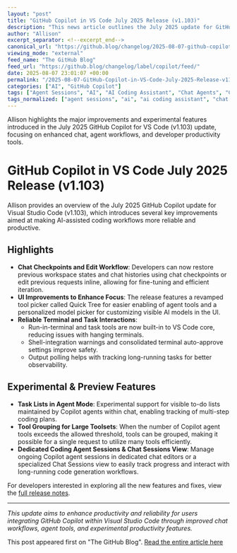 ```yaml
---
layout: "post"
title: "GitHub Copilot in VS Code July 2025 Release (v1.103)"
description: "This news article outlines the July 2025 update for GitHub Copilot in Visual Studio Code, version 1.103, emphasizing new features that enhance chat and agent workflows, UI personalization, terminal integrations, experimental task and tool management for agents, and reliability improvements for developers using Copilot in VS Code."
author: "Allison"
excerpt_separator: <!--excerpt_end-->
canonical_url: "https://github.blog/changelog/2025-08-07-github-copilot-in-vs-code-july-release-v1-103"
viewing_mode: "external"
feed_name: "The GitHub Blog"
feed_url: "https://github.blog/changelog/label/copilot/feed/"
date: 2025-08-07 23:01:07 +00:00
permalink: "/2025-08-07-GitHub-Copilot-in-VS-Code-July-2025-Release-v1103.html"
categories: ["AI", "GitHub Copilot"]
tags: ["Agent Sessions", "AI", "AI Coding Assistant", "Chat Agents", "Chat Checkpoints", "Coding Workflows", "Developer Productivity", "Experimental Features", "GitHub Copilot", "News", "Release Notes", "Terminal Integrations", "To Do Lists", "UI Improvements", "V1.103", "Visual Studio Code"]
tags_normalized: ["agent sessions", "ai", "ai coding assistant", "chat agents", "chat checkpoints", "coding workflows", "developer productivity", "experimental features", "github copilot", "news", "release notes", "terminal integrations", "to do lists", "ui improvements", "v1 dot 103", "visual studio code"]
---
```


Allison highlights the major improvements and experimental features introduced in the July 2025 GitHub Copilot for VS Code (v1.103) update, focusing on enhanced chat, agent workflows, and developer productivity tools.<!--excerpt_end-->

# GitHub Copilot in VS Code July 2025 Release (v1.103)

Allison provides an overview of the July 2025 GitHub Copilot update for Visual Studio Code (v1.103), which introduces several key improvements aimed at making AI-assisted coding workflows more reliable and productive.

## Highlights

- **Chat Checkpoints and Edit Workflow**: Developers can now restore previous workspace states and chat histories using chat checkpoints or edit previous requests inline, allowing for fine-tuning and efficient iteration.
- **UI Improvements to Enhance Focus**: The release features a revamped tool picker called Quick Tree for easier enabling of agent tools and a personalized model picker for customizing visible AI models in the UI.
- **Reliable Terminal and Task Interactions**:
  - Run-in-terminal and task tools are now built-in to VS Code core, reducing issues with hanging terminals.
  - Shell-integration warnings and consolidated terminal auto-approve settings improve safety.
  - Output polling helps with tracking long-running tasks for better observability.

## Experimental & Preview Features

- **Task Lists in Agent Mode**: Experimental support for visible to-do lists maintained by Copilot agents within chat, enabling tracking of multi-step coding plans.
- **Tool Grouping for Large Toolsets**: When the number of Copilot agent tools exceeds the allowed threshold, tools can be grouped, making it possible for a single request to utilize many tools efficiently.
- **Dedicated Coding Agent Sessions & Chat Sessions View**: Manage ongoing Copilot agent sessions in dedicated chat editors or a specialized Chat Sessions view to easily track progress and interact with long-running code generation workflows.

For developers interested in exploring all the new features and fixes, view the [full release notes](https://code.visualstudio.com/updates/v1_103).

---

*This update aims to enhance productivity and reliability for users integrating GitHub Copilot within Visual Studio Code through improved chat workflows, agent tools, and experimental productivity features.*

This post appeared first on "The GitHub Blog". [Read the entire article here](https://github.blog/changelog/2025-08-07-github-copilot-in-vs-code-july-release-v1-103)
